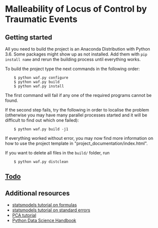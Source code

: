 Malleability of Locus of Control by Traumatic Events
====================================================

Getting started
---------------

All you need to build the project is an Anaconda Distribution with Python 3.6.
Some packages might show up as not installed. Add them with ``pip install
name`` and rerun the building process until everything works.

To build the project type the next commands in the following order:

        $ python waf.py configure
        $ python waf.py build
        $ python waf.py install

The first command will fail if any one of the required programs cannot be
found.

If the second step fails, try the following in order to localise the problem
(otherwise you may have many parallel processes started and it will be
difficult to find out which one failed):

        $ python waf.py build -j1

If everything worked without error, you may now find more information on how to
use the project template in "project_documentation/index.html".

If you want to delete all files in the ``build/`` folder, run

        $ python waf.py distclean


[Todo](TODO.md)
---------------


Additional resources
--------------------

- [statsmodels tutorial on formulas](http://www.statsmodels.org/dev/example_formulas.html)
- [statsmodels tutorial on standard errors](http://www.vincentgregoire.com/standard-errors-in-python/)
- [PCA tutorial](https://jakevdp.github.io/PythonDataScienceHandbook/05.09-principal-component-analysis.html)
- [Python Data Science Handbook](https://jakevdp.github.io/PythonDataScienceHandbook/)